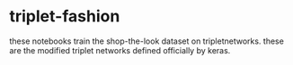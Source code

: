# triplet-fashion

these notebooks train the shop-the-look dataset on tripletnetworks.
these are the modified triplet networks defined officially by keras.

